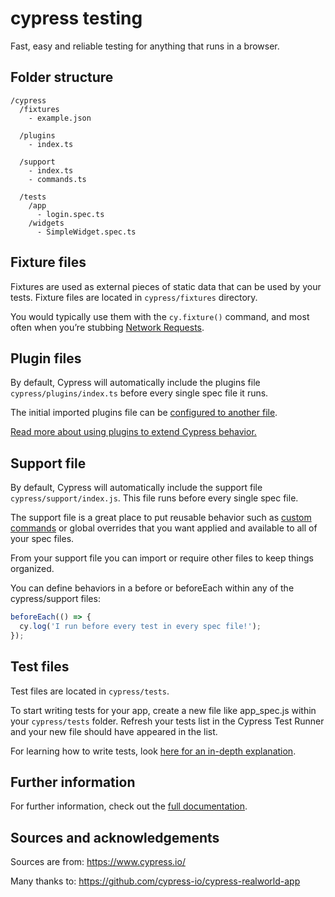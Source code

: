# cypress testing

Fast, easy and reliable testing for anything that runs in a browser.

## Folder structure

```
/cypress
  /fixtures
    - example.json

  /plugins
    - index.ts

  /support
    - index.ts
    - commands.ts

  /tests
    /app
      - login.spec.ts
    /widgets
      - SimpleWidget.spec.ts
```

## Fixture files

Fixtures are used as external pieces of static data that can be used by your tests.
Fixture files are located in `cypress/fixtures` directory.

You would typically use them with the `cy.fixture()` command,
and most often when you’re stubbing
[Network Requests](https://docs.cypress.io/guides/guides/network-requests.html).

## Plugin files

By default, Cypress will automatically include the plugins file `cypress/plugins/index.ts`
before every single spec file it runs.

The initial imported plugins file can be
[configured to another file](https://docs.cypress.io/guides/references/configuration.html#Folders-Files).

[Read more about using plugins to extend Cypress behavior.](https://docs.cypress.io/guides/tooling/plugins-guide.html)

## Support file

By default, Cypress will automatically include the support file `cypress/support/index.js`.
This file runs before every single spec file.

The support file is a great place to put reusable behavior such as
[custom commands](https://docs.cypress.io/api/cypress-api/custom-commands.html)
or global overrides that you want applied and available to all of your spec files.

From your support file you can import or require other files to keep things organized.

You can define behaviors in a before or beforeEach within any of the cypress/support files:

```ts
beforeEach(() => {
  cy.log('I run before every test in every spec file!');
});
```

## Test files

Test files are located in `cypress/tests`.

To start writing tests for your app,
create a new file like app_spec.js within your `cypress/tests` folder.
Refresh your tests list in the Cypress Test Runner
and your new file should have appeared in the list.

For learning how to write tests, look
[here for an in-depth explanation](https://docs.cypress.io/guides/core-concepts/writing-and-organizing-tests.html#Writing-tests).

## Further information

For further information, check out the [full documentation](https://docs.cypress.io/). 

## Sources and acknowledgements

Sources are from: https://www.cypress.io/

Many thanks to: https://github.com/cypress-io/cypress-realworld-app